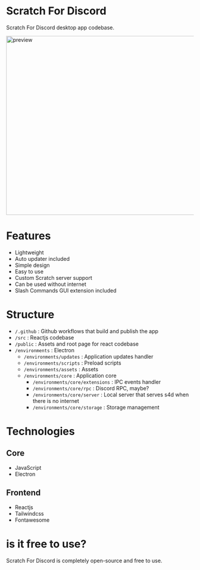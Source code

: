 # Scratch For Discord

Scratch For Discord desktop app codebase.

<img src="https://i.imgur.com/LsV7CsE.png" height="480" width="720" alt="preview" />

# Features

- Lightweight
- Auto updater included
- Simple design
- Easy to use
- Custom Scratch server support
- Can be used without internet
- Slash Commands GUI extension included

# Structure

- `/.github`                            : Github workflows that build and publish the app
- `/src`                                : Reactjs codebase
- `/public`                             : Assets and root page for react codebase
- `/environments`                       : Electron
  - `/environments/updates`             : Application updates handler
  - `/environments/scripts`             : Preload scripts
  - `/environments/assets`              : Assets
  - `/environments/core`                : Application core
    - `/environments/core/extensions`   : IPC events handler
    - `/environments/core/rpc`          : Discord RPC, maybe?
    - `/environments/core/server`       : Local server that serves s4d when there is no internet
    - `/environments/core/storage`      : Storage management

# Technologies

## Core

- JavaScript
- Electron

## Frontend

- Reactjs
- Tailwindcss
- Fontawesome

# is it free to use?

Scratch For Discord is completely open-source and free to use.